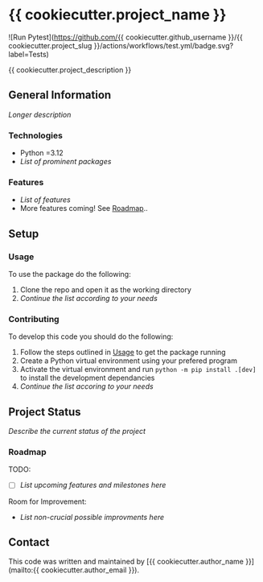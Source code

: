 # {{ cookiecutter.project_name }}

![Run Pytest](https://github.com/{{ cookiecutter.github_username }}/{{ cookiecutter.project_slug }}/actions/workflows/test.yml/badge.svg?label=Tests)

{{ cookiecutter.project_description }}

## General Information

*Longer description*

### Technologies

- Python =3.12
- *List of prominent packages*

### Features

- *List of features*
- More features coming! See [Roadmap](#roadmap)..

## Setup

### Usage

To use the package do the following:

1. Clone the repo and open it as the working directory
2. *Continue the list according to your needs*

### Contributing

To develop this code you should do the following:

1. Follow the steps outlined in [Usage](#usage) to get the package running
2. Create a Python virtual environment using your prefered program
3. Activate the virtual environment and run `python -m pip install .[dev]` to install the development dependancies
4. *Continue the list accoring to your needs*

## Project Status

*Describe the current status of the project*

### Roadmap

TODO:

- [ ] *List upcoming features and milestones here*

Room for Improvement:

- *List non-crucial possible improvments here*

## Contact

This code was written and maintained by [{{ cookiecutter.author_name }}](mailto:{{ cookiecutter.author_email }}).